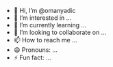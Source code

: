 - 👋 Hi, I’m @omanyadic
- 👀 I’m interested in ...
- 🌱 I’m currently learning ...
- 💞️ I’m looking to collaborate on ...
- 📫 How to reach me ...
- 😄 Pronouns: ...
- ⚡ Fun fact: ...

<!---
omanyadic/omanyadic is a ✨ special ✨ repository because its `README.md` (this file) appears on your GitHub profile.
You can click the Preview link to take a look at your changes.
--->
